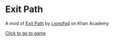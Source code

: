 # Exit Path
A mod of [Exit Path](https://www.khanacademy.org/computer-programming/_/4551654830981120) by [Lionofgd](https://www.khanacademy.org/profile/kaid_773334215391442348986124/) on Khan Academy

[Click to go to game](https://winrarisyou.github.io/Exit-Path/html/) 
